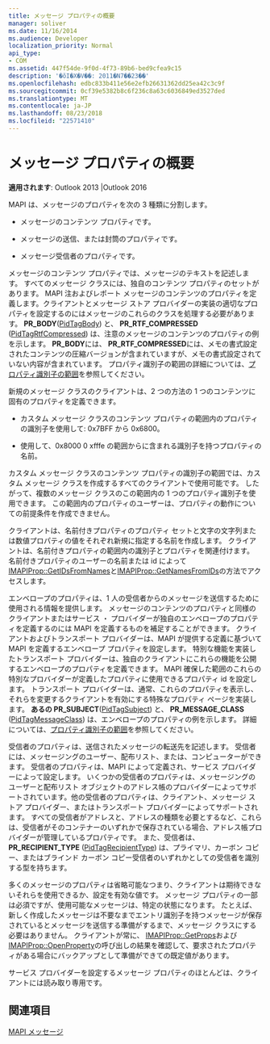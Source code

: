 ```yaml
---
title: メッセージ プロパティの概要
manager: soliver
ms.date: 11/16/2014
ms.audience: Developer
localization_priority: Normal
api_type:
- COM
ms.assetid: 447f54de-9f0d-4f73-89b6-bed9cfea9c15
description: '�ŏI�X�V��: 2011�N7��23��'
ms.openlocfilehash: edbc833b411e56e2efb26631362dd25ea42c3c9f
ms.sourcegitcommit: 0cf39e5382b8c6f236c8a63c6036849ed3527ded
ms.translationtype: MT
ms.contentlocale: ja-JP
ms.lasthandoff: 08/23/2018
ms.locfileid: "22571410"
---
```

# <a name="message-properties-overview"></a>メッセージ プロパティの概要

  
  
**適用されます**: Outlook 2013 |Outlook 2016 
  
MAPI は、メッセージのプロパティを次の 3 種類に分割します。
  
- メッセージのコンテンツ プロパティです。
    
- メッセージの送信、または封筒のプロパティです。
    
- メッセージ受信者のプロパティです。
    
メッセージのコンテンツ プロパティでは、メッセージのテキストを記述します。 すべてのメッセージ クラスには、独自のコンテンツ プロパティのセットがあります。 MAPI 注およびレポート メッセージのコンテンツのプロパティを定義します。クライアントとメッセージ ストア プロバイダーの実装の適切なプロパティを設定するのにはメッセージのこれらのクラスを処理する必要があります。 **PR_BODY**([PidTagBody](pidtagbody-canonical-property.md)) と、 **PR_RTF_COMPRESSED** ([PidTagRtfCompressed](pidtagrtfcompressed-canonical-property.md)) は、注意のメッセージのコンテンツのプロパティの例を示します。 **PR_BODY**には、 **PR_RTF_COMPRESSED**には、メモの書式設定されたコンテンツの圧縮バージョンが含まれていますが、メモの書式設定されていない内容が含まれています。 プロパティ識別子の範囲の詳細については、[プロパティ識別子の範囲](property-identifier-ranges.md)を参照してください。
  
新規のメッセージ クラスのクライアントは、2 つの方法の 1 つのコンテンツに固有のプロパティを定義できます。
  
- カスタム メッセージ クラスのコンテンツ プロパティの範囲内のプロパティの識別子を使用して: 0x7BFF から 0x6800。
    
- 使用して、0x8000 0 xfffe の範囲からに含まれる識別子を持つプロパティの名前。
    
カスタム メッセージ クラスのコンテンツ プロパティの識別子の範囲では、カスタム メッセージ クラスを作成するすべてのクライアントで使用可能です。 したがって、複数のメッセージ クラスのこの範囲内の 1 つのプロパティ識別子を使用できます。 この範囲内のプロパティのユーザーは、プロパティの動作についての前提条件を作成できません。 
  
クライアントは、名前付きプロパティのプロパティ セットと文字の文字列または数値プロパティの値をそれぞれ新規に指定する名前を作成します。 クライアントは、名前付きプロパティの範囲内の識別子とプロパティを関連付けます。 名前付きプロパティのユーザーの名前または id によって[IMAPIProp::GetIDsFromNames](imapiprop-getidsfromnames.md)と[IMAPIProp::GetNamesFromIDs](imapiprop-getnamesfromids.md)の方法でアクセスします。 
  
エンベロープのプロパティは、1 人の受信者からのメッセージを送信するために使用される情報を提供します。 メッセージのコンテンツのプロパティと同様のクライアントまたはサービス ・ プロバイダーが独自のエンベロープのプロパティを定義するのには MAPI を定義するものを補足することができます。 クライアントおよびトランスポート プロバイダーは、MAPI が提供する定義に基づいて MAPI を定義するエンベロープ プロパティを設定します。 特別な機能を実装したトランスポート プロバイダーは、独自のクライアントにこれらの機能を公開するエンベロープのプロパティを定義できます。 MAPI 確保した範囲のこれらの特別なプロバイダーが定義したプロパティに使用できるプロパティ id を設定します。 トランスポート プロバイダーは、通常、これらのプロパティを表示し、それらを変更するクライアントを有効にする特殊なプロパティ ページを実装します。 **あるの PR_SUBJECT**([PidTagSubject](pidtagsubject-canonical-property.md)) と、 **PR_MESSAGE_CLASS** ([PidTagMessageClass](pidtagmessageclass-canonical-property.md)) は、エンベロープのプロパティの例を示します。 詳細については、[プロパティ識別子の範囲](property-identifier-ranges.md)を参照してください。
  
受信者のプロパティは、送信されたメッセージの転送先を記述します。 受信者には、メッセージングのユーザー、配布リスト、または、コンピューターができます。 受信者のプロパティは、MAPI によって定義され、サービス プロバイダーによって設定します。 いくつかの受信者のプロパティは、メッセージングのユーザーと配布リスト オブジェクトのアドレス帳のプロバイダーによってサポートされています。他の受信者のプロパティは、クライアント、メッセージ ストア プロバイダー、またはトランスポート プロバイダーによってサポートされます。 すべての受信者がアドレスと、アドレスの種類を必要とするなど、これらは、受信者がそのコンテナーのいずれかで保存されている場合、アドレス帳プロバイダーが管理しているプロパティです。 また、受信者は、 **PR_RECIPIENT_TYPE** ([PidTagRecipientType](pidtagrecipienttype-canonical-property.md)) は、プライマリ、カーボン コピー、またはブラインド カーボン コピー受信者のいずれかとしての受信者を識別する型を持ちます。
  
多くのメッセージのプロパティは省略可能なつまり、クライアントは期待できないそれらを使用できるか、設定を有効な値です。 メッセージ プロパティの一部は必須ですが、使用可能なメッセージは、特定の状態になります。 たとえば、新しく作成したメッセージは不要なまでエントリ識別子を持つメッセージが保存されているとメッセージを送信する準備がするまで、メッセージ クラスにする必要はありません。 クライアントが常に、 [IMAPIProp::GetProps](imapiprop-getprops.md)および[IMAPIProp::OpenProperty](imapiprop-openproperty.md)の呼び出しの結果を確認して、要求されたプロパティがある場合にバックアップとして準備ができての既定値があります。 
  
サービス プロバイダーを設定するメッセージ プロパティのほとんどは、クライアントには読み取り専用です。 
  
## <a name="see-also"></a>関連項目



[MAPI メッセージ](mapi-messages.md)


